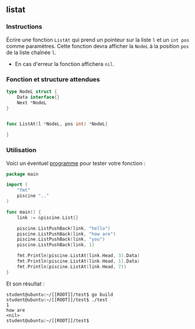 ## listat

### Instructions

Écrire une fonction `ListAt` qui prend un pointeur sur la liste `l` et un `int pos` comme paramètres. Cette fonction devra afficher la `NodeL` à la position `pos` de la liste chaînée `l`.

-   En cas d'erreur la fonction affichera `nil`.

### Fonction et structure attendues

```go
type NodeL struct {
	Data interface{}
	Next *NodeL
}


func ListAt(l *NodeL, pos int) *NodeL{

}
```

### Utilisation

Voici un éventuel [programme](TODO-LINK) pour tester votre fonction :

```go
package main

import (
	"fmt"
	piscine ".."
)

func main() {
	link := &piscine.List{}

	piscine.ListPushBack(link, "hello")
	piscine.ListPushBack(link, "how are")
	piscine.ListPushBack(link, "you")
	piscine.ListPushBack(link, 1)

	fmt.Println(piscine.ListAt(link.Head, 3).Data)
	fmt.Println(piscine.ListAt(link.Head, 1).Data)
	fmt.Println(piscine.ListAt(link.Head, 7))
}
```

Et son résultat :

```console
student@ubuntu:~/[[ROOT]]/test$ go build
student@ubuntu:~/[[ROOT]]/test$ ./test
1
how are
<nil>
student@ubuntu:~/[[ROOT]]/test$
```
